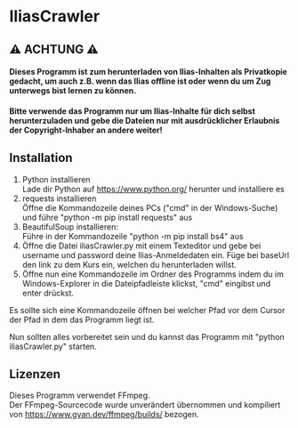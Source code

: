 # IliasCrawler
## ⚠️ ACHTUNG ⚠️
#### Dieses Programm ist zum herunterladen von Ilias-Inhalten als Privatkopie gedacht, um auch z.B. wenn das Ilias offline ist oder wenn du um Zug unterwegs bist lernen zu können.  
#### Bitte verwende das Programm nur um Ilias-Inhalte für dich selbst herunterzuladen und gebe die Dateien nur mit ausdrücklicher Erlaubnis der Copyright-Inhaber an andere weiter!  
## Installation
1. Python installieren  
  Lade dir Python auf https://www.python.org/ herunter und installiere es
2. requests installieren  
  Öffne die Kommandozeile deines PCs ("cmd" in der Windows-Suche) und führe "python -m pip install requests" aus
3. BeautifulSoup installieren:  
  Führe in der Kommandozeile "python -m pip install bs4" aus
4. Öffne die Datei iliasCrawler.py mit einem Texteditor und gebe bei username und password deine Ilias-Anmeldedaten ein. Füge bei baseUrl den link zu dem Kurs ein, welchen du herunterladen willst.  
5. Öffne nun eine Kommandozeile im Ordner des Programms indem du im Windows-Explorer in die Dateipfadleiste klickst, "cmd" eingibst und enter drückst.  

Es sollte sich eine Kommandozeile öffnen bei welcher Pfad vor dem Cursor der Pfad in dem das Programm liegt ist.  

Nun sollten alles vorbereitet sein und du kannst das Programm mit "python iliasCrawler.py" starten.  


## Lizenzen
Dieses Programm verwendet FFmpeg.  
Der FFmpeg-Sourcecode wurde unverändert übernommen und kompiliert von https://www.gyan.dev/ffmpeg/builds/ bezogen.

